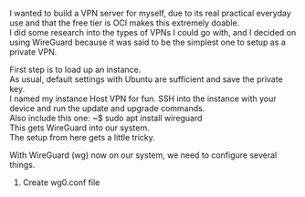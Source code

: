 I wanted to build a VPN server for myself, due to its real practical everyday use and that the free tier is OCI makes this extremely doable.  
I did some research into the types of VPNs I could go with, and I decided on using WireGuard because it was said to be the simplest one to setup as a private VPN.

First step is to load up an instance.  
As usual, default settings with Ubuntu are sufficient and save the private key.  
I named my instance Host VPN for fun.
SSH into the instance with your device and run the update and upgrade commands.  
Also include this one:
~$ sudo apt install wireguard  
This gets WireGuard into our system.  
The setup from here gets a little tricky.  

With WireGuard (wg) now on our system, we need to configure several things.  
1. Create wg0.conf file

